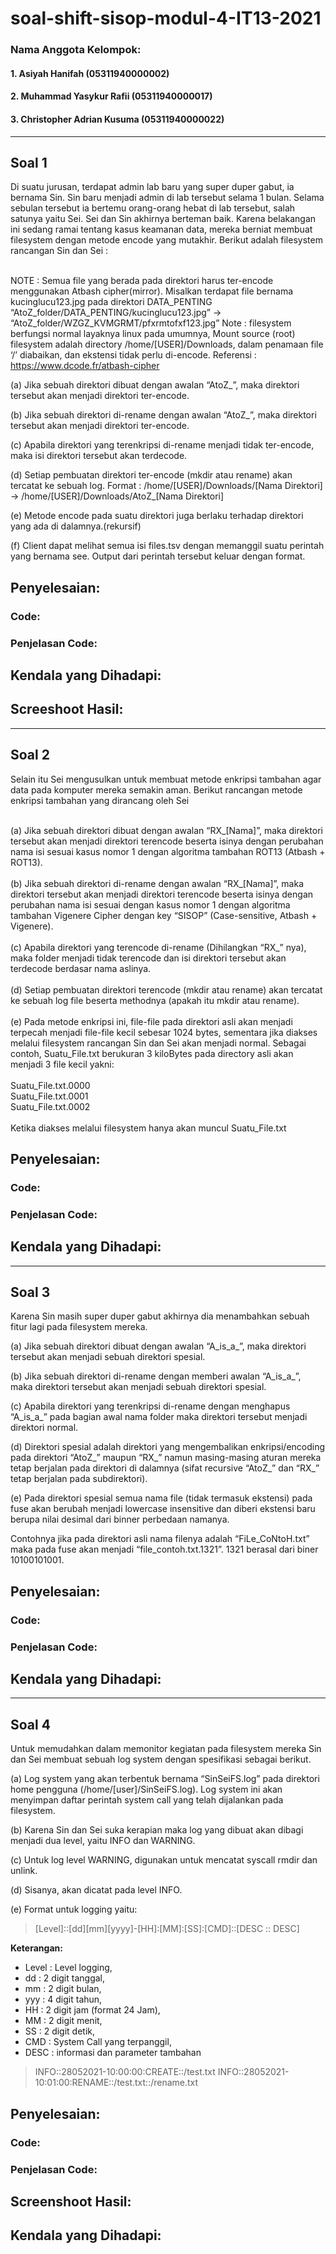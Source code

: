 # soal-shift-sisop-modul-4-IT13-2021
### <b> Nama Anggota Kelompok: </b>
#### 1. Asiyah Hanifah (05311940000002)
#### 2. Muhammad Yasykur Rafii (05311940000017)
#### 3. Christopher Adrian Kusuma (05311940000022)
---

## Soal 1

Di suatu jurusan, terdapat admin lab baru yang super duper gabut, ia bernama Sin. Sin baru menjadi admin di lab tersebut selama 1 bulan. Selama sebulan tersebut ia bertemu orang-orang hebat di lab tersebut, salah satunya yaitu Sei. Sei dan Sin akhirnya berteman baik. Karena belakangan ini sedang ramai tentang kasus keamanan data, mereka berniat membuat filesystem dengan metode encode yang mutakhir. Berikut adalah filesystem rancangan Sin dan Sei :</br>
</br>

NOTE : 
Semua file yang berada pada direktori harus ter-encode menggunakan Atbash cipher(mirror).
Misalkan terdapat file bernama kucinglucu123.jpg pada direktori DATA_PENTING
“AtoZ_folder/DATA_PENTING/kucinglucu123.jpg” → “AtoZ_folder/WZGZ_KVMGRMT/pfxrmtofxf123.jpg”
Note : filesystem berfungsi normal layaknya linux pada umumnya, Mount source (root) filesystem adalah directory /home/[USER]/Downloads, dalam penamaan file ‘/’ diabaikan, dan ekstensi tidak perlu di-encode.
Referensi : https://www.dcode.fr/atbash-cipher<br>

(a) Jika sebuah direktori dibuat dengan awalan “AtoZ_”, maka direktori tersebut akan menjadi direktori ter-encode. </br>

(b) Jika sebuah direktori di-rename dengan awalan “AtoZ_”, maka direktori tersebut akan menjadi direktori ter-encode. </br>

(c) Apabila direktori yang terenkripsi di-rename menjadi tidak ter-encode, maka isi direktori tersebut akan terdecode. </br>

(d) Setiap pembuatan direktori ter-encode (mkdir atau rename) akan tercatat ke sebuah log. Format : /home/[USER]/Downloads/[Nama Direktori] → /home/[USER]/Downloads/AtoZ_[Nama Direktori] </br>

(e) Metode encode pada suatu direktori juga berlaku terhadap direktori yang ada di dalamnya.(rekursif) </br>

(f) Client dapat melihat semua isi files.tsv dengan memanggil suatu perintah yang bernama see. Output dari perintah tersebut keluar dengan format. 

## Penyelesaian:
### Code:
### Penjelasan Code:
## Kendala yang Dihadapi: 
## Screeshoot Hasil:
---
## Soal 2

Selain itu Sei mengusulkan untuk membuat metode enkripsi tambahan agar data pada komputer mereka semakin aman. Berikut rancangan metode enkripsi tambahan yang dirancang oleh Sei

</br>
(a) Jika sebuah direktori dibuat dengan awalan “RX_[Nama]”, maka direktori tersebut akan menjadi direktori terencode beserta isinya dengan perubahan nama isi sesuai kasus nomor 1 dengan algoritma tambahan ROT13 (Atbash + ROT13).</br>
</br>
(b) Jika sebuah direktori di-rename dengan awalan “RX_[Nama]”, maka direktori tersebut akan menjadi direktori terencode beserta isinya dengan perubahan nama isi sesuai dengan kasus nomor 1 dengan algoritma tambahan Vigenere Cipher dengan key “SISOP” (Case-sensitive, Atbash + Vigenere).</br>
</br>
(c) Apabila direktori yang terencode di-rename (Dihilangkan “RX_” nya), maka folder menjadi tidak terencode dan isi direktori tersebut akan terdecode berdasar nama aslinya. </br>
</br>
(d) Setiap pembuatan direktori terencode (mkdir atau rename) akan tercatat ke sebuah log file beserta methodnya (apakah itu mkdir atau rename).</br>
</br>
(e) Pada metode enkripsi ini, file-file pada direktori asli akan menjadi terpecah menjadi file-file kecil sebesar 1024 bytes, sementara jika diakses melalui filesystem rancangan Sin dan Sei akan menjadi normal. Sebagai contoh, Suatu_File.txt berukuran 3 kiloBytes pada directory asli akan menjadi 3 file kecil yakni:
</br>
</br>
Suatu_File.txt.0000
</br>
Suatu_File.txt.0001
</br>
Suatu_File.txt.0002
</br></br>
Ketika diakses melalui filesystem hanya akan muncul Suatu_File.txt
</br>

## Penyelesaian:
### Code:
### Penjelasan Code:
## Kendala yang Dihadapi: 
---

## Soal 3

Karena Sin masih super duper gabut akhirnya dia menambahkan sebuah fitur lagi pada filesystem mereka. 

(a) Jika sebuah direktori dibuat dengan awalan “A_is_a_”, maka direktori tersebut akan menjadi sebuah direktori spesial.</br>

(b) Jika sebuah direktori di-rename dengan memberi awalan “A_is_a_”, maka direktori tersebut akan menjadi sebuah direktori spesial.</br>

(c) Apabila direktori yang terenkripsi di-rename dengan menghapus “A_is_a_” pada bagian awal nama folder maka direktori tersebut menjadi direktori normal.</br>

(d) Direktori spesial adalah direktori yang mengembalikan enkripsi/encoding pada direktori “AtoZ_” maupun “RX_” namun masing-masing aturan mereka tetap berjalan pada direktori di dalamnya (sifat recursive  “AtoZ_” dan “RX_” tetap berjalan pada subdirektori).</br>

(e) Pada direktori spesial semua nama file (tidak termasuk ekstensi) pada fuse akan berubah menjadi lowercase insensitive dan diberi ekstensi baru berupa nilai desimal dari binner perbedaan namanya.


Contohnya jika pada direktori asli nama filenya adalah “FiLe_CoNtoH.txt” maka pada fuse akan menjadi “file_contoh.txt.1321”. 1321 berasal dari biner 10100101001.

## Penyelesaian:
### Code:
### Penjelasan Code: 
## Kendala yang Dihadapi: 

---
## Soal 4

Untuk memudahkan dalam memonitor kegiatan pada filesystem mereka Sin dan Sei membuat sebuah log system dengan spesifikasi sebagai berikut.

(a) Log system yang akan terbentuk bernama “SinSeiFS.log” pada direktori home pengguna (/home/[user]/SinSeiFS.log). Log system ini akan menyimpan daftar perintah system call yang telah dijalankan pada filesystem.</br>

(b) Karena Sin dan Sei suka kerapian maka log yang dibuat akan dibagi menjadi dua level, yaitu INFO dan WARNING.
</br>

(c) Untuk log level WARNING, digunakan untuk mencatat syscall rmdir dan unlink.</br>

(d) Sisanya, akan dicatat pada level INFO.</br>

(e) Format untuk logging yaitu:


>[Level]::[dd][mm][yyyy]-[HH]:[MM]:[SS]:[CMD]::[DESC :: DESC]

<b>Keterangan:</b>
- Level : Level logging,
- dd : 2 digit tanggal,
- mm : 2 digit bulan, 
- yyy : 4 digit tahun,
- HH : 2 digit jam (format 24 Jam),
- MM : 2 digit menit,
- SS : 2 digit detik,
- CMD : System Call yang terpanggil,
- DESC : informasi dan parameter tambahan

> INFO::28052021-10:00:00:CREATE::/test.txt
> INFO::28052021-10:01:00:RENAME::/test.txt::/rename.txt


## Penyelesaian:
### Code:
### Penjelasan Code: 
## Screenshoot Hasil: 
## Kendala yang Dihadapi: